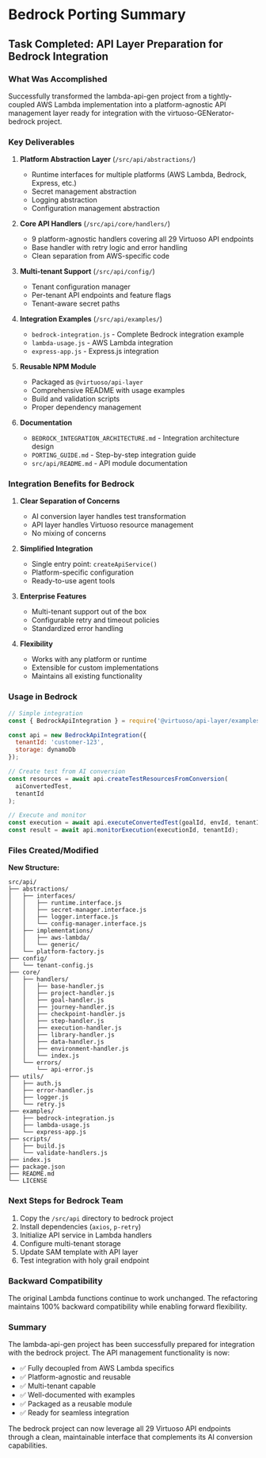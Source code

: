 # Bedrock Porting Summary

## Task Completed: API Layer Preparation for Bedrock Integration

### What Was Accomplished

Successfully transformed the lambda-api-gen project from a tightly-coupled AWS Lambda implementation into a platform-agnostic API management layer ready for integration with the virtuoso-GENerator-bedrock project.

### Key Deliverables

1. **Platform Abstraction Layer** (`/src/api/abstractions/`)
   - Runtime interfaces for multiple platforms (AWS Lambda, Bedrock, Express, etc.)
   - Secret management abstraction
   - Logging abstraction 
   - Configuration management abstraction

2. **Core API Handlers** (`/src/api/core/handlers/`)
   - 9 platform-agnostic handlers covering all 29 Virtuoso API endpoints
   - Base handler with retry logic and error handling
   - Clean separation from AWS-specific code

3. **Multi-tenant Support** (`/src/api/config/`)
   - Tenant configuration manager
   - Per-tenant API endpoints and feature flags
   - Tenant-aware secret paths

4. **Integration Examples** (`/src/api/examples/`)
   - `bedrock-integration.js` - Complete Bedrock integration example
   - `lambda-usage.js` - AWS Lambda integration
   - `express-app.js` - Express.js integration

5. **Reusable NPM Module**
   - Packaged as `@virtuoso/api-layer`
   - Comprehensive README with usage examples
   - Build and validation scripts
   - Proper dependency management

6. **Documentation**
   - `BEDROCK_INTEGRATION_ARCHITECTURE.md` - Integration architecture design
   - `PORTING_GUIDE.md` - Step-by-step integration guide
   - `src/api/README.md` - API module documentation

### Integration Benefits for Bedrock

1. **Clear Separation of Concerns**
   - AI conversion layer handles test transformation
   - API layer handles Virtuoso resource management
   - No mixing of concerns

2. **Simplified Integration**
   - Single entry point: `createApiService()`
   - Platform-specific configuration
   - Ready-to-use agent tools

3. **Enterprise Features**
   - Multi-tenant support out of the box
   - Configurable retry and timeout policies
   - Standardized error handling

4. **Flexibility**
   - Works with any platform or runtime
   - Extensible for custom implementations
   - Maintains all existing functionality

### Usage in Bedrock

```javascript
// Simple integration
const { BedrockApiIntegration } = require('@virtuoso/api-layer/examples/bedrock-integration');

const api = new BedrockApiIntegration({
  tenantId: 'customer-123',
  storage: dynamoDb
});

// Create test from AI conversion
const resources = await api.createTestResourcesFromConversion(
  aiConvertedTest,
  tenantId
);

// Execute and monitor
const execution = await api.executeConvertedTest(goalId, envId, tenantId);
const result = await api.monitorExecution(executionId, tenantId);
```

### Files Created/Modified

**New Structure:**
```
src/api/
├── abstractions/
│   ├── interfaces/
│   │   ├── runtime.interface.js
│   │   ├── secret-manager.interface.js
│   │   ├── logger.interface.js
│   │   └── config-manager.interface.js
│   ├── implementations/
│   │   ├── aws-lambda/
│   │   └── generic/
│   └── platform-factory.js
├── config/
│   └── tenant-config.js
├── core/
│   ├── handlers/
│   │   ├── base-handler.js
│   │   ├── project-handler.js
│   │   ├── goal-handler.js
│   │   ├── journey-handler.js
│   │   ├── checkpoint-handler.js
│   │   ├── step-handler.js
│   │   ├── execution-handler.js
│   │   ├── library-handler.js
│   │   ├── data-handler.js
│   │   ├── environment-handler.js
│   │   └── index.js
│   └── errors/
│       └── api-error.js
├── utils/
│   ├── auth.js
│   ├── error-handler.js
│   ├── logger.js
│   └── retry.js
├── examples/
│   ├── bedrock-integration.js
│   ├── lambda-usage.js
│   └── express-app.js
├── scripts/
│   ├── build.js
│   └── validate-handlers.js
├── index.js
├── package.json
├── README.md
└── LICENSE
```

### Next Steps for Bedrock Team

1. Copy the `/src/api` directory to bedrock project
2. Install dependencies (`axios`, `p-retry`)
3. Initialize API service in Lambda handlers
4. Configure multi-tenant storage
5. Update SAM template with API layer
6. Test integration with holy grail endpoint

### Backward Compatibility

The original Lambda functions continue to work unchanged. The refactoring maintains 100% backward compatibility while enabling forward flexibility.

### Summary

The lambda-api-gen project has been successfully prepared for integration with the bedrock project. The API management functionality is now:
- ✅ Fully decoupled from AWS Lambda specifics
- ✅ Platform-agnostic and reusable
- ✅ Multi-tenant capable
- ✅ Well-documented with examples
- ✅ Packaged as a reusable module
- ✅ Ready for seamless integration

The bedrock project can now leverage all 29 Virtuoso API endpoints through a clean, maintainable interface that complements its AI conversion capabilities.